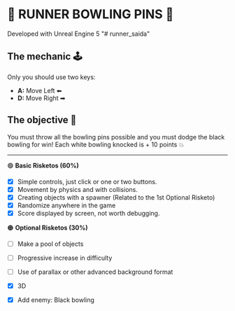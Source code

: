 # 🎳 RUNNER BOWLING PINS 🎳

Developed with Unreal Engine 5 "# runner_saida"

## The mechanic 🕹

Only you should use two keys:
- **A:** Move Left ⬅
- **D:** Move Right ➡

## The objective 🏁
You must throw all the bowling pins possible and you must dodge the black bowling for win!
Each white bowling knocked is + 10 points 💥

-----------------------------------------------------------------------------------
🟢 **Basic Risketos (60%)**
- [x] Simple controls, just click or one or two buttons.
- [x] Movement by physics and with collisions.
- [x] Creating objects with a spawner (Related to the 1st Optional Risketo)
- [x] Randomize anywhere in the game
- [x] Score displayed by screen, not worth debugging.

🟠 **Optional Risketos (30%)**
- [ ] Make a pool of objects
- [ ] Progressive increase in difficulty
- [ ] Use of parallax or other advanced background format
- [x] 3D
- [x] Add enemy: Black bowling

